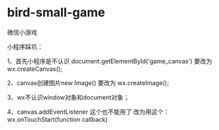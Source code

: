 # bird-small-game
微信小游戏


小程序踩坑：

1、首先小程序是不认识 document.getElementById('game_canvas')
要改为 wx.createCanvas();

2、canvas创建图片new Image() 要改为 wx.createImage();

3、wx不认识window对象和document对象；

4、canvas.addEventListener 这个也不能用了
改为用这个： wx.onTouchStart(function callback)